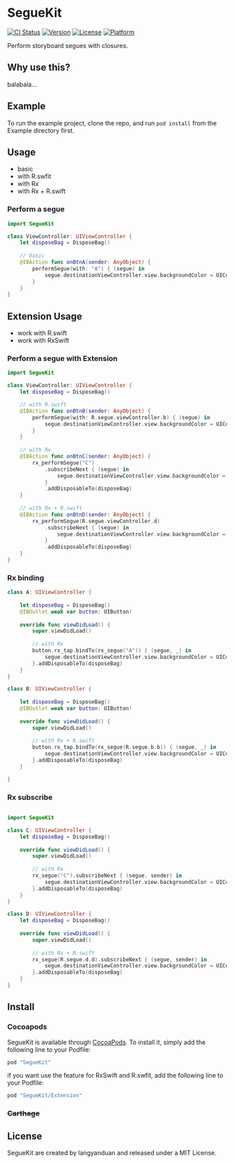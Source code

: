 # SegueKit

[![CI Status](http://img.shields.io/travis/langyanduan/SegueKit.svg?style=flat)](https://travis-ci.org/langyanduan/SegueKit)
[![Version](https://img.shields.io/cocoapods/v/SegueKit.svg?style=flat)](http://cocoapods.org/pods/SegueKit)
[![License](https://img.shields.io/cocoapods/l/SegueKit.svg?style=flat)](http://cocoapods.org/pods/SegueKit)
[![Platform](https://img.shields.io/cocoapods/p/SegueKit.svg?style=flat)](http://cocoapods.org/pods/SegueKit)

Perform storyboard segues with closures.

## Why use this?

balabala...

## Example

To run the example project, clone the repo, and run `pod install` from the Example directory first.

## Usage

* basic
* with R.swfit
* with Rx
* with Rx + R.swift

### Perform a segue

```swift
import SegueKit

class ViewController: UIViewController {
    let disposeBag = DisposeBag()
    
    // basic
    @IBAction func onBtnA(sender: AnyObject) {
        performSegue(with: "A") { (segue) in
            segue.destinationViewController.view.backgroundColor = UIColor.yellowColor()
        }
    }
}
```

## Extension Usage

* work with R.swift
* work with RxSwift

### Perform a segue with Extension

```swift
import SegueKit

class ViewController: UIViewController {
    let disposeBag = DisposeBag()

    // with R.swift
    @IBAction func onBtnB(sender: AnyObject) {
        performSegue(with: R.segue.viewController.b) { (segue) in
            segue.destinationViewController.view.backgroundColor = UIColor.greenColor()
        }
    }
    
    // with Rx
    @IBAction func onBtnC(sender: AnyObject) {
        rx_performSegue("C")
            .subscribeNext { (segue) in
                segue.destinationViewController.view.backgroundColor = UIColor.redColor()
            }
            .addDisposableTo(disposeBag)
    }
    
    // with Rx + R.swift
    @IBAction func onBtnD(sender: AnyObject) {
        rx_performSegue(R.segue.viewController.d)
            .subscribeNext { (segue) in
                segue.destinationViewController.view.backgroundColor = UIColor.blueColor()
            }
            .addDisposableTo(disposeBag)
    }
}

```

### Rx binding

```swift
class A: UIViewController {
    
    let disposeBag = DisposeBag()
    @IBOutlet weak var button: UIButton!
    
    override func viewDidLoad() {
        super.viewDidLoad()
        
        // with Rx
        button.rx_tap.bindTo(rx_segue("A")) { (segue, _) in
            segue.destinationViewController.view.backgroundColor = UIColor.blackColor()
        }.addDisposableTo(disposeBag)
    }
}

class B: UIViewController {
    
    let disposeBag = DisposeBag()
    @IBOutlet weak var button: UIButton!
    
    override func viewDidLoad() {
        super.viewDidLoad()
        
        // with Rx + R.swift
        button.rx_tap.bindTo(rx_segue(R.segue.b.b)) { (segue, _) in
            segue.destinationViewController.view.backgroundColor = UIColor.brownColor()
        }.addDisposableTo(disposeBag)
    }

}
```

### Rx subscribe

```swift

import SegueKit

class C: UIViewController {
    let disposeBag = DisposeBag()
    
    override func viewDidLoad() {
        super.viewDidLoad()
        
        // with Rx
        rx_segue("C").subscribeNext { (segue, sender) in
            segue.destinationViewController.view.backgroundColor = UIColor.purpleColor()
        }.addDisposableTo(disposeBag)
    }
}

class D: UIViewController {
    let disposeBag = DisposeBag()
    
    override func viewDidLoad() {
        super.viewDidLoad()
        
        // with Rx + R.swift
        rx_segue(R.segue.d.d).subscribeNext { (segue, sender) in
            segue.destinationViewController.view.backgroundColor = UIColor.orangeColor()
        }.addDisposableTo(disposeBag)
    }
}

```

## Install

### Cocoapods

SegueKit is available through [CocoaPods](http://cocoapods.org). To install
it, simply add the following line to your Podfile:

```ruby
pod "SegueKit"
```

if you want use the feature for RxSwift and R.swfit, add the following line to your Podfile:

```ruby
pod "SegueKit/Extension"
```

### ~~Carthage~~


## License

SegueKit are created by langyanduan and released under a MIT License.